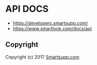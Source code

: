 # API DOCS

* https://developers.smartsupp.com/
* https://www.smartlook.com/docs/api

## Copyright

Copyright (c) 2017 [Smartsupp.com](https://www.smartsupp.com/)